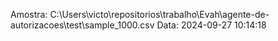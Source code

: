 Amostra: C:\Users\victo\repositorios\trabalho\Evah\agente-de-autorizacoes\test\sample_1000.csv
                               Data: 2024-09-27 10:14:18
                        